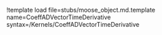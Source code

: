 !template load file=stubs/moose_object.md.template name=CoeffADVectorTimeDerivative syntax=/Kernels/CoeffADVectorTimeDerivative